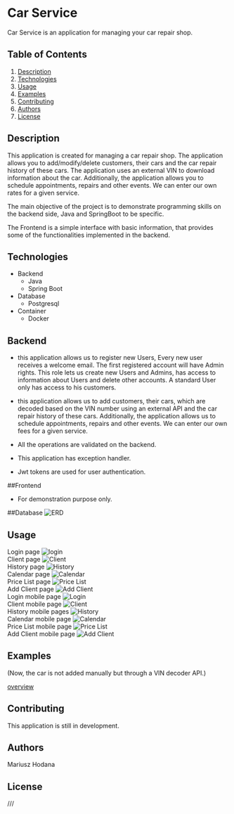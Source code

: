 # Car Service

Car Service is an application for managing your car repair shop.

## Table of Contents

1. [Description](#description)
2. [Technologies](#technologies)
3. [Usage](#usage)
4. [Examples](#examples)
5. [Contributing](#contributing)
6. [Authors](#authors)
7. [License](#license)

## Description

This application is created for managing a car repair shop.
The application allows you to add/modify/delete customers, their cars and the car repair history of these cars.
The application uses an external VIN to download information about the car.
Additionally, the application allows you to schedule appointments, repairs and other events.
We can enter our own rates for a given service.

The main objective of the project is to demonstrate programming skills on the backend side, Java and SpringBoot to be specific.

The Frontend is a simple interface with basic information, that provides some of the functionalities implemented in the backend.

## Technologies
- Backend
    - Java
    - Spring Boot
- Database
    - Postgresql
- Container
    - Docker

## Backend
- this application allows us to register new Users, Every new user receives a welcome email.  The first registered account will have Admin rights.  This role lets us create new Users and Admins, has access to information about  Users and delete other accounts.
A standard User only has access to his customers.

- this application allows us to add customers, their cars, which are decoded based on the VIN number using an external API and the car repair history of these cars. 
Additionally, the application allows us to schedule appointments, repairs and other events.
We can enter our own fees for a given service. 

- All the operations are validated on the backend.
- This application has exception handler.
- Jwt tokens are used for user authentication.  

##Frontend
- For demonstration purpose only.

##Database
![ERD](DiagramERD.png)

## Usage
Login page 
![login](Pictures/login.png)
<br>
Client page 
![Client](Pictures/Client.png)
<br>
History page
![History](Pictures/History.png)
<br>
Calendar page
![Calendar](Pictures/Calendar.png)
<br>
Price List page
![Price List](Pictures/Price%20list.png)
<br>
Add Client page
![Add Client](Pictures/Add%20Client.png)
<br>
Login mobile page 
![Login](Pictures/login-mobile.png)
<br>
Client mobile page 
![Client](Pictures/clientt-mobile.png)
<br>
History mobile pages
![History](Pictures/history-mobile.png)
<br>
Calendar mobile page
![Calendar](Pictures/calendar-mobile.png)
<br>
Price List mobile page
![Price List](Pictures/price_list-mobile.png)
<br>
Add Client mobile page
![Add Client](Pictures/add-client-mobile.png)
<br>
## Examples
(Now, the car is not added manually but through a VIN decoder API.)

[overview](https://vimeo.com/905734189?share=copy)

## Contributing

This application is still in development. 

## Authors

Mariusz Hodana

## License

///


